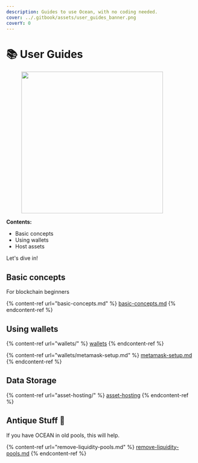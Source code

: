 ```yaml
---
description: Guides to use Ocean, with no coding needed.
cover: ../.gitbook/assets/user_guides_banner.png
coverY: 0
---
```


# 📚 User Guides

<figure><img src="../.gitbook/assets/follow-instructions.gif" alt="" width="375"><figcaption></figcaption></figure>

**Contents:**

* Basic concepts
* Using wallets
* Host assets

Let's dive in!

## Basic concepts

For blockchain beginners

{% content-ref url="basic-concepts.md" %}
[basic-concepts.md](basic-concepts.md)
{% endcontent-ref %}

## Using wallets

{% content-ref url="wallets/" %}
[wallets](wallets/)
{% endcontent-ref %}

{% content-ref url="wallets/metamask-setup.md" %}
[metamask-setup.md](wallets/metamask-setup.md)
{% endcontent-ref %}

## Data Storage

{% content-ref url="asset-hosting/" %}
[asset-hosting](asset-hosting/)
{% endcontent-ref %}

## Antique Stuff 🏺

If you have OCEAN in old pools, this will help.

{% content-ref url="remove-liquidity-pools.md" %}
[remove-liquidity-pools.md](remove-liquidity-pools.md)
{% endcontent-ref %}
